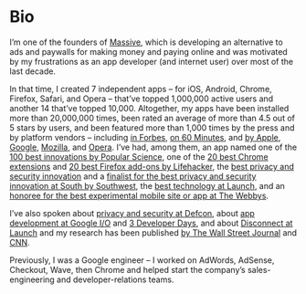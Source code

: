 # Bio

I’m one of the founders of [Massive](https://joinmassive.com), which is developing an alternative to
ads and paywalls for making money and paying online and was motivated by my frustrations as an app
developer (and internet user) over most of the last decade.

In that time, I created 7 independent apps – for iOS, Android, Chrome, Firefox, Safari, and Opera –
that’ve topped 1,000,000 active users and another 14 that’ve topped 10,000. Altogether, my apps have
been installed more than 20,000,000 times, been rated an average of more than 4.5 out of 5 stars by
users, and been featured more than 1,000 times by the press and by platform vendors – including [in
Forbes](https://www.forbes.com/sites/kashmirhill/2013/07/24/dont-want-trackers-watching-your-web-and-smartphone-activity-this-start-ups-for-you/#),
[on 60 Minutes](https://www.cbsnews.com/news/the-data-brokers-selling-your-personal-information/),
and [by Apple](https://itunes.apple.com/app/werd-derp/id1152646495),
[Google](https://play.google.com/store/apps/details?id=com.rocketshipapps.adblockfast),
[Mozilla](https://blog.mozilla.org/addons/2014/02/01/february-featured-add-ons/), and
[Opera](https://dev.opera.com/articles/extension-developer-interviews-disconnect/). I’ve had, among
them, an app named one of the [100 best innovations by Popular
Science](https://web.archive.org/web/20140924121407/http://www.popsci.com/bown/2013/category/software),
one of the [20 best Chrome
extensions](https://lifehacker.com/lifehacker-pack-for-chrome-our-list-of-essential-chrom-880863393)
and [20 best Firefox add-ons by
Lifehacker](https://lifehacker.com/lifehacker-pack-for-firefox-our-list-of-the-essential-896766794),
the [best privacy and security
innovation](https://www.sxsw.com/wp-content/uploads/2016/06/2015-SXSW-Interactive-Innovation-Awards-Winners-Release_final3.pdf)
and a [finalist for the best privacy and security innovation at South by
Southwest](https://www.sxsw.com/wp-content/uploads/2016/05/sxsw_interactive_innovation_awards_finalists_final.pdf),
the [best technology at Launch](https://en.wikipedia.org/wiki/LAUNCH_Conference), and an [honoree
for the best experimental mobile site or app at The
Webbys](https://www.webbyawards.com/winners/2014/mobile-apps/handheld-devices/experimental-innovation/).

I’ve also spoken about [privacy and security at
Defcon](https://www.youtube.com/watch?v=BK_E3Bjpe0E), about [app development at Google
I/O](https://www.youtube.com/watch?v=iVSR6gufMXI) and [3 Developer
Days](https://www.youtube.com/watch?v=sO1FujZDT0s), and about [Disconnect at
Launch](https://www.youtube.com/watch?v=oLA-LxV4OT0) and my research has been published [by The Wall
Street Journal](https://www.wsj.com/articles/SB10001424052748704281504576329441432995616) and
[CNN](http://www.cnn.com/2011/TECH/web/06/21/ad.tracking/index.html).

Previously, I was a Google engineer – I worked on AdWords, AdSense, Checkout, Wave, then Chrome and
helped start the company’s sales-engineering and developer-relations teams.
